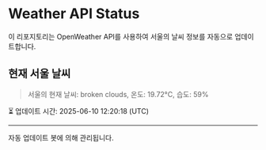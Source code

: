 
# Weather API Status

이 리포지토리는 OpenWeather API를 사용하여 서울의 날씨 정보를 자동으로 업데이트합니다.

## 현재 서울 날씨
> 서울의 현재 날씨: broken clouds, 온도: 19.72°C, 습도: 59%

⏳ 업데이트 시간: 2025-06-10 12:20:18 (UTC)

---
자동 업데이트 봇에 의해 관리됩니다.
